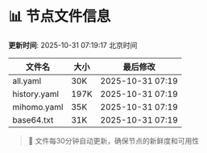 # 📊 节点文件信息

**更新时间**: 2025-10-31 07:19:17 北京时间

| 文件名 | 大小 | 最后修改 |
|--------|------|----------|
| all.yaml | 30K | 2025-10-31 07:19 |
| history.yaml | 197K | 2025-10-31 07:19 |
| mihomo.yaml | 35K | 2025-10-31 07:19 |
| base64.txt | 31K | 2025-10-31 07:19 |

> 🔄 文件每30分钟自动更新，确保节点的新鲜度和可用性
